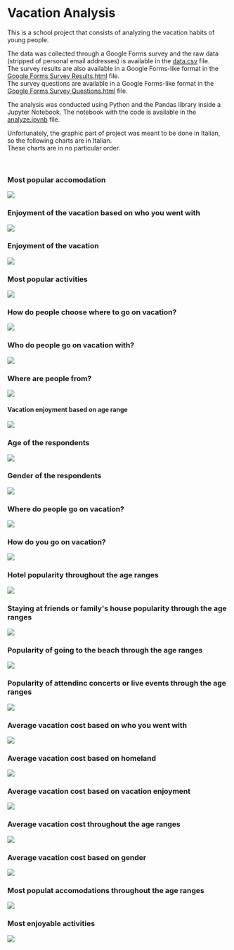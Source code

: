 # Vacation Analysis

This is a school project that consists of analyzing the vacation habits of young people.  

The data was collected through a Google Forms survey and the raw data (stripped of personal email addresses) is available in the [data.csv](data.csv) file.  
The survey results are also available in a Google Forms-like format in the [Google Forms Survey Results.html](Google%20Forms%20Survey%20Results.html) file.  
The survey questions are available in a Google Forms-like format in the [Google Forms Survey Questions.html](Google%20Forms%20Survey%20Questions.html) file.

The analysis was conducted using Python and the Pandas library inside a Jupyter Notebook. The notebook with the code is available in the [analyze.ipynb](analyze.ipynb) file.

Unfortunately, the graphic part of project was meant to be done in Italian, so the following charts are in Italian.  
These charts are in no particular order.

<br>

### Most popular accomodation
![](charts/Alloggio%20pi%C3%B9%20popolare%20fra%20i%20partecipanti.png)

### Enjoyment of the vacation based on who you went with
![](charts/apprezzamento%20della%20vacanza%20in%20base%20alla%20compagnia.png)

### Enjoyment of the vacation
![](charts/Apprezzamento%20delle%20ultime%20vacanze%20fatte%20dai%20partecipanti.png)

### Most popular activities
![](charts/Attivit%C3%A0%20svolte%20in%20vacanza%20dai%20partecipanti.png)

### How do people choose where to go on vacation?
![](charts/Come%20i%20nostri%20partecipanti%20scelgono%20dove%20passare%20la%20vacanza.png)

### Who do people go on vacation with?
![](charts/Compagnia%20di%20viaggio%20pi%C3%B9%20popolare%20tra%20i%20partecipanti.png)

### Where are people from?
![](charts/Continente%20di%20provenienza%20dei%20partecipanti.png)

#### Vacation enjoyment based on age range
![](charts/Divertimento%20in%20base%20all'et%C3%A0.png)

### Age of the respondents
![](charts/Et%C3%A0%20dei%20partecipanti.png)

### Gender of the respondents
![](charts/Gender%20dei%20partecipanti.png)

### Where do people go on vacation?
![](charts/Luogo%20dove%20passare%20le%20vacanze%20pi%C3%B9%20popolare.png)

### How do you go on vacation?
![](charts/Mezzo%20di%20trasporto%20pi%C3%B9%20popolare%20fra%20i%20partecipanti.png)

### Hotel popularity throughout the age ranges
![](charts/Popolarit%C3%A0%20degli%20hotel%20in%20base%20all'et%C3%A0.png)

### Staying at friends or family's house popularity through the age ranges
![](charts/Popolarit%C3%A0%20delle%20case%20di%20amici%20in%20base%20all'et%C3%A0.png)

### Popularity of going to the beach through the age ranges
![](charts/Popolarit%C3%A0%20delle%20spiaggie%20in%20base%20all'et%C3%A0.png)

### Popularity of attendinc concerts or live events through the age ranges
![](charts/Popolarit%C3%A0%20di%20concerti%20ed%20eventi%20in%20base%20all'et%C3%A0.png)

### Average vacation cost based on who you went with
![](charts/Spesa%20media%20per%20compagnia.png)

### Average vacation cost based on homeland
![](charts/Spesa%20media%20per%20continente%20di%20provenienza.png)

### Average vacation cost based on vacation enjoyment
![](charts/Spesa%20media%20per%20divertimento.png)

### Average vacation cost throughout the age ranges
![](charts/Spesa%20per%20fascia%20d'et%C3%A0.png)

### Average vacation cost based on gender
![](charts/Spesa%20per%20genere.png)

### Most populat accomodations throughout the age ranges
![](charts/Top%205%20alloggi%20per%20fasce%20d'et%C3%A0.png)

### Most enjoyable activities
![](charts/Top%205%20attivit%C3%A0%20giudicate%20pi%C3%B9%20divertenti.png)


